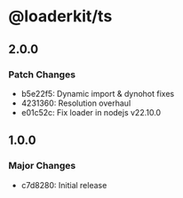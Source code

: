 # @loaderkit/ts

## 2.0.0

### Patch Changes

- b5e22f5: Dynamic import & dynohot fixes
- 4231360: Resolution overhaul
- e01c52c: Fix loader in nodejs v22.10.0

## 1.0.0

### Major Changes

- c7d8280: Initial release
